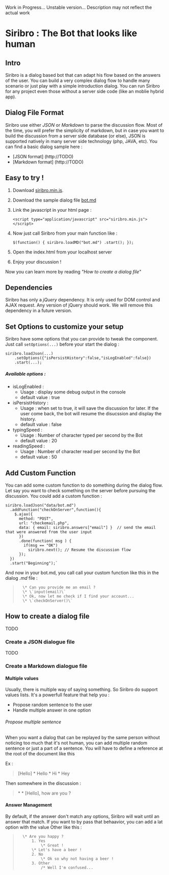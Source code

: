 Work in Progress... 
Unstable version...
Description may not reflect the actual work

# Siribro : The Bot that looks like human


## Intro
Siribro is a dialog based bot that can adapt his flow based on the answers of the user.
You can build a very complex dialog flow to handle many scenario or just play with a simple introduction dialog. 
You can run Siribro for any project even those without a server side code (like an moblie hybrid app).



## Dialog File Format
Siribro use either *JSON* or *Markdown* to parse the discussion flow. Most of the time, you will prefer the simplicity of markdown, but in case you want to build the discussion from a server side database (or else), JSON is supported natively in many server side technology (php, JAVA, etc).
You can find a basic dialog sample here : 
* [JSON format] (http://TODO)
* [Markdown format] (http://TODO)




## Easy to try !

1. Download [siribro.min.js](TODO).
2. Download the sample dialog file [bot.md](TODO)
3. Link the javascript in your html page :
	
	`<script type="application/javascript" src="siribro.min.js"></script>`
	
4. Now just call Siribro from your main function like :
        
	`$(function() {
			siribro.loadMD("bot.md")
            .start();
     });`
5. Open the index.html from your localhost server
6. Enjoy your discussion !

Now you can learn more by reading *"How to create a dialog file"*



## Dependencies
Siribro has only a *jQuery* dependency. It is only used for DOM control and AJAX request. Any version of jQuery should work.
We will remove this dependency in a future version.




## Set Options to customize your setup
Siribro have some options that you can provide to tweak the component. Just call `setOptions(...)` before your start the dialog :
	
	siribro.loadJson(...)
		.setOptions({"isPersistHistory":false,"isLogEnabled":false})
		.start(...);
  
##### Available options :  
 * isLogEnabled : 
 	* Usage : display some debug output in the console 
 	* default value : true
 * isPersistHistory : 
 	* Usage : when set to true, it will save the discussion for later. If the user come back, the bot will resume the disucssion and display the history. 
 	* default value : false
 * typingSpeed : 
 	* Usage : Number of character typed per second by the Bot 
 	* default value : 20
 * readingSpeed : 
 	* Usage : Number of character read per second by the Bot
	* default value : 50




## Add Custom Function
You can add some custom function to do something during the dialog flow. Let say you want to check something on the server before pursuing the discussion.
You could add a custom function :

    siribro.loadJson("data/bot.md")
      .addFunction("checkOnServer",function(){
        $.ajax({
          method: "POST",
          url: "checkemail.php",
          data: { email: siribro.answers["email"] }  // send the email that were answered from the user input
          })
          .done(function( msg ) {
            if(msg == "OK")
              siribro.next(); // Resume the discussion flow
          });
      })  
      .start("Beginning");`
      
And now in your bot.md, you call call your custom function like this in the dialog *.md* file :
>		\* Can you provide me an email ?
>		\* \`input(email)\`
>		\* Ok, now let me check if I find your account...
>		\* \`checkOnServer()\`




## How to create a dialog file
TODO
### Create a JSON  dialogue file
TODO
### Create a  Markdown dialogue file

#### Multiple values
Usually, there is multiple way of saying something. So Siribro do support values lists. It's a powerfull feature that help you :
* Propose random sentence to the user
* Handle multiple answer in one option

###### Propose multiple sentence
When you want a dialog that can be replayed by the same person without noticing too much that it's not human, you can add multiple random sentence or just a part of a sentence.
You will have to define a reference at the root of the document like this 

Ex :
>	[Hello]
>	\* Hello
>	\* Hi
>	\* Hey

Then somewhere in the discussion :

>	\* 
>	\* [Hello], how are you ?




#### Answer Management
By default,  if the answer don't match any options, Siribro will wait until an answer that match. 
If you want to by pass that behaavior, you can add a lat option with the value Other like this : 
>		\* Are you happy ?
>   		1. Yes
>    			\* Great !
>      		\* Let's have a beer !
>			2. No
>	 			\* Ok so why not having a beer !
>			3. Other
>				/* Well I'm confused...
 

